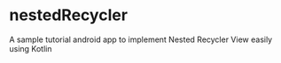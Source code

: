 # nestedRecycler
A sample tutorial android app to implement Nested Recycler View easily using Kotlin

